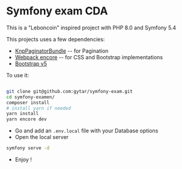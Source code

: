 # Symfony exam CDA
This is a "Leboncoin" inspired project with PHP 8.0 and Symfony 5.4

This projects uses a few dependencies: 

-  [KnpPaginatorBundle](https://github.com/KnpLabs/KnpPaginatorBundle) -- for Pagination
-  [Webpack encore](https://symfony.com/doc/current/frontend.html#webpack-encore) -- for CSS and Bootstrap implementations
-  [Bootstrap v5](https://getbootstrap.com/docs/5.0/getting-started/introduction/)



To use it: 

```bash

git clone git@github.com:gytar/symfony-exam.git
cd symfony-examen/
composer install
# install yarn if needed
yarn install
yarn encore dev
```
- Go and add an `.env.local` file with your Database options
- Open the local server
```bash
symfony serve -d
```
- Enjoy ! 
